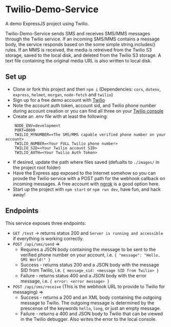 # Twilio-Demo-Service

A demo ExpressJS project using Twilio.

Twilio-Demo-Service sends SMS and receives SMS/MMS messages through the Twilio service. If an incoming SMS/MMS contains a message body, the service responds based on the some simple string.includes() rules. If an MMS is received, the media is retreived from the Twilio S3 storage, saved to the local disk, and deleted from the Twilio S3 storage. A text file containing the original media URL is also written to local disk.


## Set up

* Clone or fork this project and then `npm i` (Dependencies: `cors`, `dotenv`, `express`, `helmet`, `morgan`, `node-fetch` and `twilio`)
* Sign up for a free demo account with [Twilio](https://www.twilio.com/try-twilio)
* Note the account auth token, account sid, and Twilio phone number during account creation or you can find all three on your [Twilio console](https://twilio.com/console)
* Create an .env file with at least the following:
```
    NODE_ENV=development
    PORT=8000
    TWILIO_MYNUMBER=<The SMS/MMS capable verified phone number on your account>
    TWILIO_NUMBER=<Your FULL Twilio phone number>
    TWILIO_SID=<Your Twilio account SID>
    TWILIO_AUTH=<Your Twilio Auth Token>
```
* If desired, update the path where files saved (defualts to `./images/` in the project root folder)
* Have the Express app exposed to the Internet somehow so you can provde the Twilio service with a POST path for the webhook callback on incoming messages. A free account with [ngrok](https://ngrok.com/) is a good option here.
* Start up the project with `npm start` or `npm run dev`, have fun, and hack away!

## Endpoints
This service exposes three endpoints:
* `GET /test` -> returns status 200 and `Server is running and accessible` if everything is working correctly.
* `POST /api/sms/send` =>
    * Requires a JSON body containing the message to be sent to the verified phone number on your account, i.e. `{ "message": "Hello, SMS World!" }`
    * Success - returns status 200 and a JSON body with the message SID from Twilio, i.e. `{ message_sid: <message SID from Twilio> }`
    * Failure - returns status 400 and a JSON body with the error message, i.e. `{ error: <error message> }`
* `POST /api/sms/receive` (This is the webhook URL to provide to Twilio for messaging) =>
    * Success - returns a 200 and an XML body containing the outgoing message to Twilio. The outgoing message is determined by the prescense of the keywords `hello`, `long`, or just an empty message.
    * Failure - returns a 400 and JSON body to Twilio that can be viewed in the Twilio debugger. Also writes the error to the local console.
